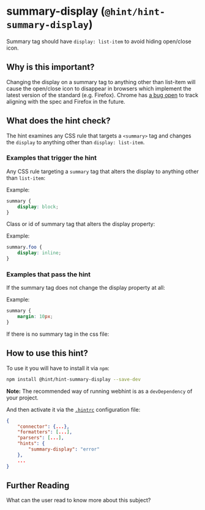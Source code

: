 # summary-display (`@hint/hint-summary-display`)

Summary tag should have `display: list-item` to avoid hiding open/close icon.

## Why is this important?

Changing the display on a summary tag to anything other than list-item
will cause the open/close icon to disappear in browsers which implement
the latest version of the standard (e.g. Firefox).
Chrome has [a bug open][chrome bug] to track aligning with the spec and
Firefox in the future.

## What does the hint check?

The hint examines any CSS rule that targets a `<summary>` tag and changes the
`display` to anything other than `display: list-item`.

### Examples that **trigger** the hint

Any CSS rule targeting a `summary` tag that alters the display to anything
other than `list-item`:

Example:

```css
summary {
    display: block;
}
```

Class or id of summary tag that alters the display property:

Example:

```css
summary.foo {
    display: inline;
}
```

### Examples that **pass** the hint

If the summary tag does not change the display property at all:

Example:

```css
summary {
    margin: 10px;
}
```

If there is no summary tag in the css file:

## How to use this hint?

To use it you will have to install it via `npm`:

```bash
npm install @hint/hint-summary-display --save-dev
```

**Note:** The recommended way of running webhint is as a `devDependency` of
your project.

And then activate it via the [`.hintrc`][hintrc]
configuration file:

```json
{
    "connector": {...},
    "formatters": [...],
    "parsers": [...],
    "hints": {
        "summary-display": "error"
    },
    ...
}
```

## Further Reading

What can the user read to know more about this subject?

<!-- Link labels: -->

[chrome bug]: https://bugs.chromium.org/p/chromium/issues/detail?id=590014
[hintrc]: https://webhint.io/docs/user-guide/configuring-webhint/summary/
